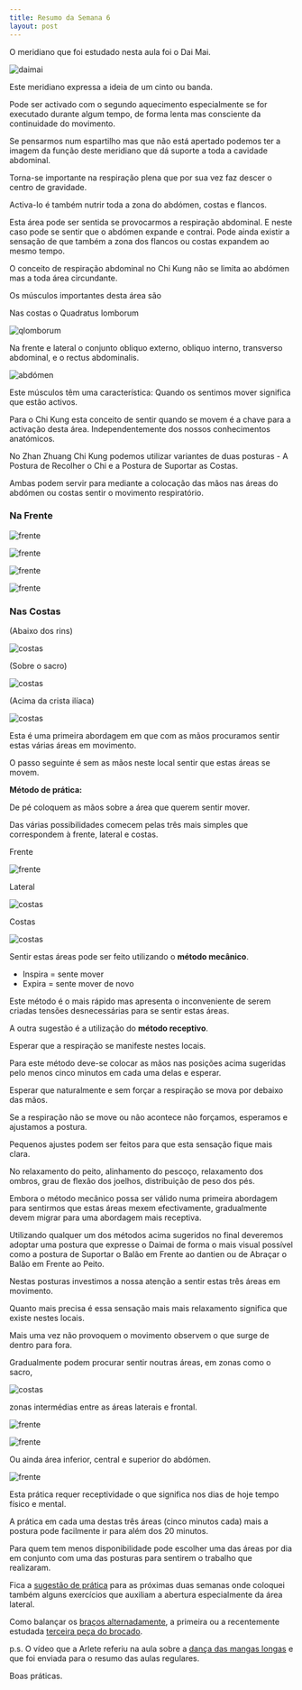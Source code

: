 ```yaml
---
title: Resumo da Semana 6
layout: post
---
```

O meridiano que foi estudado nesta aula foi o Dai Mai.

![daimai](https://s3-eu-west-1.amazonaws.com/ckdojo-habits/HaMar2014/avancadas/daimai.jpg)

Este meridiano expressa a ideia de um cinto ou banda.

Pode ser activado com o segundo aquecimento especialmente se for executado durante algum tempo, de forma lenta mas consciente da continuidade do movimento. 

Se pensarmos num espartilho mas que não está apertado podemos ter a imagem da função deste meridiano que dá suporte a toda a cavidade abdominal.

Torna-se importante na respiração plena que por sua vez faz descer o centro de gravidade.

Activa-lo é também nutrir toda a zona do abdómen, costas e flancos.

Esta área pode ser sentida se provocarmos a respiração abdominal. E neste caso pode se sentir que o abdómen expande e contrai. Pode ainda existir a sensação de que também a zona dos flancos ou costas expandem ao mesmo tempo. 

O conceito de respiração abdominal no Chi Kung não se limita ao abdómen mas a toda área circundante. 

Os músculos importantes desta área são

Nas costas o Quadratus lomborum

![qlomborum](https://upload.wikimedia.org/wikipedia/commons/8/8d/Quadratuslumborum.png)

Na frente e lateral o conjunto obliquo externo, obliquo interno, transverso abdominal, e o rectus abdominalis.

![abdómen](https://upload.wikimedia.org/wikipedia/commons/3/32/Illu_trunk_muscles.jpg)

Este músculos têm uma característica: Quando os sentimos mover significa que estão activos. 

Para o Chi Kung esta conceito de sentir quando se movem é a chave para a activação desta área. Independentemente dos nossos conhecimentos anatómicos.

No Zhan Zhuang Chi Kung podemos utilizar variantes de duas posturas - A Postura de Recolher o Chi e a Postura de Suportar as Costas. 

Ambas podem servir para mediante a colocação das mãos nas áreas do abdómen ou costas sentir o movimento respiratório.

### Na Frente 

![frente](https://s3-eu-west-1.amazonaws.com/ckdojo-habits/HaMar2014/avancadas/frente1.jpg)

![frente](https://s3-eu-west-1.amazonaws.com/ckdojo-habits/HaMar2014/avancadas/frente2.jpg)

![frente](https://s3-eu-west-1.amazonaws.com/ckdojo-habits/HaMar2014/avancadas/frente4.jpg)

![frente](https://s3-eu-west-1.amazonaws.com/ckdojo-habits/HaMar2014/avancadas/frente3.jpg)

### Nas Costas

(Abaixo dos rins)

![costas](https://s3-eu-west-1.amazonaws.com/ckdojo-habits/HaMar2014/avancadas/costas4.jpg)

(Sobre o sacro)

![costas](https://s3-eu-west-1.amazonaws.com/ckdojo-habits/HaMar2014/avancadas/costas1.jpg)

(Acima da crista ilíaca)

![costas](https://s3-eu-west-1.amazonaws.com/ckdojo-habits/HaMar2014/avancadas/costas2.jpg)

Esta é uma primeira abordagem em que com as mãos procuramos sentir estas várias áreas em movimento. 

O passo seguinte é sem as mãos neste local sentir que estas áreas se movem. 

**Método de prática:**

De pé coloquem as mãos sobre a área que querem sentir mover. 

Das várias possibilidades comecem pelas três mais simples que correspondem à frente, lateral e costas.

Frente

![frente](https://s3-eu-west-1.amazonaws.com/ckdojo-habits/HaMar2014/avancadas/frente1.jpg)

Lateral

![costas](https://s3-eu-west-1.amazonaws.com/ckdojo-habits/HaMar2014/avancadas/costas2.jpg)

Costas

![costas](https://s3-eu-west-1.amazonaws.com/ckdojo-habits/HaMar2014/avancadas/costas4.jpg)

Sentir estas áreas pode ser feito utilizando o **método mecânico**.

+ Inspira = sente mover 
+ Expira = sente mover de novo

Este método é o mais rápido mas apresenta o inconveniente de serem criadas tensões desnecessárias para se sentir estas áreas. 

A outra sugestão é a utilização do **método receptivo**.

Esperar que a respiração se manifeste nestes locais. 

Para este método deve-se colocar as mãos nas posições acima sugeridas pelo menos cinco minutos em cada uma delas e esperar.

Esperar que naturalmente e sem forçar a respiração se mova por debaixo das mãos.

Se a respiração não se move ou não acontece não forçamos, esperamos e ajustamos a postura. 

Pequenos ajustes podem ser feitos para que esta sensação fique mais clara.

No relaxamento do peito, alinhamento do pescoço, relaxamento dos ombros, grau de flexão dos joelhos, distribuição de peso dos pés. 

Embora o método mecânico possa ser válido numa primeira abordagem para sentirmos que estas áreas mexem efectivamente, gradualmente devem migrar para uma abordagem mais receptiva. 

Utilizando qualquer um dos métodos acima sugeridos no final deveremos adoptar uma postura que expresse o Daimai de forma o mais visual possível como a postura de Suportar o Balão em Frente ao dantien ou de Abraçar o Balão em Frente ao Peito. 

Nestas posturas investimos a nossa atenção a sentir estas três áreas em movimento.

Quanto mais precisa é essa sensação mais mais relaxamento significa que existe nestes locais. 

Mais uma vez não provoquem o movimento observem o que surge de dentro para fora.

Gradualmente podem procurar sentir noutras áreas, em zonas como o sacro, 

![costas](https://s3-eu-west-1.amazonaws.com/ckdojo-habits/HaMar2014/avancadas/costas1.jpg)

zonas intermédias entre as áreas laterais e frontal.

![frente](https://s3-eu-west-1.amazonaws.com/ckdojo-habits/HaMar2014/avancadas/frente2.jpg)

![frente](https://s3-eu-west-1.amazonaws.com/ckdojo-habits/HaMar2014/avancadas/frente4.jpg)

Ou ainda área inferior, central e superior do abdómen. 

![frente](https://s3-eu-west-1.amazonaws.com/ckdojo-habits/HaMar2014/avancadas/frente3.jpg)

Esta prática requer receptividade o que significa nos dias de hoje tempo físico e mental.

A prática em cada uma destas três áreas (cinco minutos cada) mais a postura pode facilmente ir para além dos 20 minutos. 

Para quem tem menos disponibilidade pode escolher uma das áreas por dia em conjunto com uma das posturas para sentirem o trabalho que realizaram. 

Fica a [sugestão de prática](https://s3-eu-west-1.amazonaws.com/ckdojo-habits/HaMar2014/avancadas/asemana6-8.pdf) para as próximas duas semanas onde coloquei também alguns exercícios que auxiliam a abertura especialmente da área lateral.

Como balançar os [braços alternadamente](https://s3-eu-west-1.amazonaws.com/ck-language/balancar-alter.mp4), a primeira ou a recentemente estudada [terceira peça do brocado](https://s3-eu-west-1.amazonaws.com/ck-language/bdj3-2.mp4).  

p.s. O vídeo que a Arlete referiu na aula sobre a [dança das mangas longas](https://www.youtube.com/watch?v=2NVpK8Vh_h8) e que foi enviada para o resumo das aulas regulares.

Boas práticas. 
